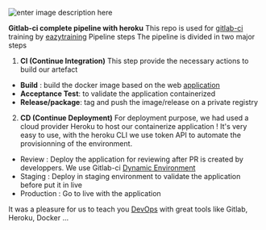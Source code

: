 ![enter image description here](https://eazytraining.fr/wp-content/uploads/2020/08/CI_CD_pipeline.jpg)

**Gitlab-ci complete pipeline with heroku**
This repo is used for [gitlab-ci](https://eazytraining.fr/cours/gitlab-ci-cd-pour-devops/) training by [eazytraining](https://eazytraining.fr/)
Pipeline steps
The pipeline is divided in two major steps

 1. **CI (Continue Integration)**
This step provide the necessary actions to build our artefact
- **Build** : build the docker image based on the web [application](https://github.com/eazytrainingfr/alpinehelloworld.git) 
- **Acceptance Test**: to validate the application containerized
- **Release/package**: tag and push the image/release on a private registry
 2. **CD (Continue Deployment)**
For deployment purpose, we had used a cloud provider Heroku to host our containerize application ! It's very easy to use, with the heroku CLI we use token API to automate the provisionning of the environment.
- Review : Deploy the application for reviewing after PR is created by developpers. We use Gitlab-ci [Dynamic Environment](https://docs.gitlab.com/ee/ci/environments/#configuring-dynamic-environments)
- Staging : Deploy in staging environment to validate the application before put it in live
- Production : Go to live with the application

It was a pleasure for us to teach you [DevOps](https://eazytraining.fr/parcours-devops/) with great tools like Gitlab, Heroku, Docker ...